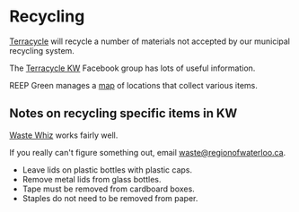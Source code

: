 # Recycling

[Terracycle](https://www.terracycle.com/) will recycle a number of materials not accepted by our municipal recycling system.

The [Terracycle KW](https://www.facebook.com/groups/terracyclekw/) Facebook group has lots of useful information.

REEP Green manages a [map](https://reepgreen.ca/exploring-the-circular-economy-in-waterloo-region/) of locations that collect various items.

## Notes on recycling specific items in KW
[Waste Whiz](https://www.regionofwaterloo.ca/en/living-here/the-waste-whiz.aspx) works fairly well.

If you really can't figure something out, email [waste@regionofwaterloo.ca](mailto:waste@regionofwaterloo.ca).

- Leave lids on plastic bottles with plastic caps.
- Remove metal lids from glass bottles.
- Tape must be removed from cardboard boxes.
- Staples do not need to be removed from paper.
